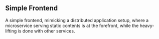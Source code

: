 ## Simple Frontend

A simple frontend, mimicking a distributed application setup, where a microservice serving static contents is at the forefront, while the heavy-lifting is done with other services.
